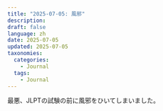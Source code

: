 ```yaml
---
title: "2025-07-05: 風邪"
description: 
draft: false
language: zh
date: 2025-07-05
updated: 2025-07-05
taxonomies:
  categories:
    - Journal
  tags:
    - Journal
---
```


最悪、JLPTの試験の前に風邪をひいてしまいました。
